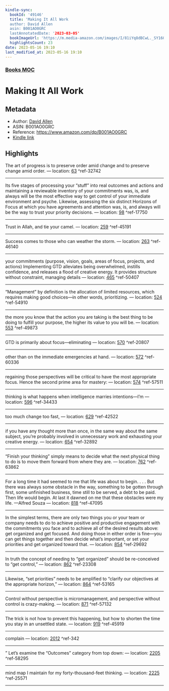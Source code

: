 ```yaml
---
kindle-sync:
  bookId: '49146'
  title: 'Making It All Work
  author: David Allen
  asin: B001AO0GRC
  lastAnnotatedDate: '2023-03-05'
  bookImageUrl: 'https://m.media-amazon.com/images/I/81iYq8dBCwL._SY160.jpg'
  highlightsCount: 23
date: 2023-05-16 19:10
last_modified_at: 2023-05-16 19:10
---
```

### [Books MOC](Books%20MOC.md)

# Making It All Work
## Metadata
* Author: [David Allen](https://www.amazon.comundefined)
* ASIN: B001AO0GRC
* Reference: https://www.amazon.com/dp/B001AO0GRC
* [Kindle link](kindle://book?action=open&asin=B001AO0GRC)

## Highlights
The art of progress is to preserve order amid change and to preserve change amid order. — location: [63](kindle://book?action=open&asin=B001AO0GRC&location=63) ^ref-32742

---
Its five stages of processing your “stuff” into real outcomes and actions and maintaining a reviewable inventory of your commitments was, is, and always will be the most effective way to get control of your immediate environment and psyche. Likewise, assessing the six distinct Horizons of Focus at which you have agreements and attention was, is, and always will be the way to trust your priority decisions. — location: [98](kindle://book?action=open&asin=B001AO0GRC&location=98) ^ref-17750

---
Trust in Allah, and tie your camel. — location: [259](kindle://book?action=open&asin=B001AO0GRC&location=259) ^ref-45191

---
Success comes to those who can weather the storm. — location: [263](kindle://book?action=open&asin=B001AO0GRC&location=263) ^ref-46140

---
your commitments (purpose, vision, goals, areas of focus, projects, and actions) Implementing GTD alleviates being overwhelmed, instills confidence, and releases a flood of creative energy. It provides structure without constraint, managing details — location: [465](kindle://book?action=open&asin=B001AO0GRC&location=465) ^ref-50407

---
“Management” by definition is the allocation of limited resources, which requires making good choices—in other words, prioritizing. — location: [524](kindle://book?action=open&asin=B001AO0GRC&location=524) ^ref-54910

---
the more you know that the action you are taking is the best thing to be doing to fulfill your purpose, the higher its value to you will be. — location: [553](kindle://book?action=open&asin=B001AO0GRC&location=553) ^ref-49873

---
GTD is primarily about focus—eliminating — location: [570](kindle://book?action=open&asin=B001AO0GRC&location=570) ^ref-20807

---
other than on the immediate emergencies at hand. — location: [572](kindle://book?action=open&asin=B001AO0GRC&location=572) ^ref-60336

---
regaining those perspectives will be critical to have the most appropriate focus. Hence the second prime area for mastery: — location: [574](kindle://book?action=open&asin=B001AO0GRC&location=574) ^ref-57511

---
thinking is what happens when intelligence marries intentions—I’m — location: [596](kindle://book?action=open&asin=B001AO0GRC&location=596) ^ref-34433

---
too much change too fast, — location: [629](kindle://book?action=open&asin=B001AO0GRC&location=629) ^ref-42522

---
if you have any thought more than once, in the same way about the same subject, you’re probably involved in unnecessary work and exhausting your creative energy. — location: [654](kindle://book?action=open&asin=B001AO0GRC&location=654) ^ref-32892

---
“Finish your thinking” simply means to decide what the next physical thing to do is to move them forward from where they are. — location: [762](kindle://book?action=open&asin=B001AO0GRC&location=762) ^ref-63862

---
For a long time it had seemed to me that life was about to begin. . . . But there was always some obstacle in the way, something to be gotten through first, some unfinished business, time still to be served, a debt to be paid. Then life would begin. At last it dawned on me that these obstacles were my life. —Alfred Souza — location: [818](kindle://book?action=open&asin=B001AO0GRC&location=818) ^ref-47095

---
In the simplest terms, there are only two things you or your team or company needs to do to achieve positive and productive engagement with the commitments you face and to achieve all of the desired results above: get organized and get focused. And doing those in either order is fine—you can get things together and then decide what’s important, or set your priorities and get organized toward that. — location: [854](kindle://book?action=open&asin=B001AO0GRC&location=854) ^ref-29692

---
In truth the concept of needing to “get organized” should be re-conceived to “get control,” — location: [862](kindle://book?action=open&asin=B001AO0GRC&location=862) ^ref-23308

---
Likewise, “set priorities” needs to be amplified to “clarify our objectives at the appropriate horizon,” — location: [864](kindle://book?action=open&asin=B001AO0GRC&location=864) ^ref-53165

---
Control without perspective is micromanagement, and perspective without control is crazy-making. — location: [871](kindle://book?action=open&asin=B001AO0GRC&location=871) ^ref-57132

---
The trick is not how to prevent this happening, but how to shorten the time you stay in an unsettled state. — location: [919](kindle://book?action=open&asin=B001AO0GRC&location=919) ^ref-45919

---
complain — location: [2012](kindle://book?action=open&asin=B001AO0GRC&location=2012) ^ref-342

---
” Let’s examine the “Outcomes” category from top down: — location: [2205](kindle://book?action=open&asin=B001AO0GRC&location=2205) ^ref-58295

---
mind map I maintain for my forty-thousand-feet thinking. — location: [2225](kindle://book?action=open&asin=B001AO0GRC&location=2225) ^ref-25571

---
